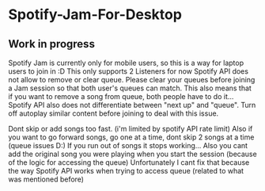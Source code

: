 # Spotify-Jam-For-Desktop

## Work in progress

Spotify Jam is currently only for mobile users, so this is a way for laptop users to join in :D
This only supports 2 Listeners for now
Spotify API does not allow to remove or clear queue. Please clear your queues before joining a Jam session so that both user's queues can match. This also means that if you want to remove a song from queue, both people have to do it...
Spotify API also does not differentiate between "next up" and "queue". Turn off autoplay similar content before joining to deal with this issue.

Dont skip or add songs too fast. (i'm limited by spotify API rate limit)
Also if you want to go forward songs, go one at a time, dont skip 2 songs at a time (queue issues D:)
If you run out of songs it stops working...
Also you cant add the original song you were playing when you start the session (because of the logic for accessing the queue)
Unfortunately I cant fix that because the way Spotify API works when trying to access queue (related to what was mentioned before)
